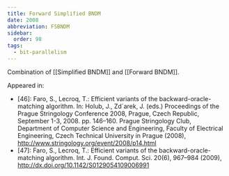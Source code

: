 ```yaml
---
title: Forward Simplified BNDM
date: 2008
abbreviation: FSBNDM
sidebar:
  order: 98
tags:
  - bit-parallelism
---
```


Combination of [[Simplified BNDM]] and [[Forward BNDM]].

Appeared in:

- [46]: Faro, S., Lecroq, T.: Efficient variants of the backward-oracle-matching algorithm. In: Holub, J., Zd´arek, J. (eds.) Proceedings of the Prague Stringology Conference 2008, Prague, Czech Republic, September 1-3, 2008. pp. 146–160. Prague Stringology Club, Department of Computer Science and Engineering, Faculty of Electrical Engineering, Czech Technical University in Prague (2008), http://www.stringology.org/event/2008/p14.html
- [47]: Faro, S., Lecroq, T.: Efficient variants of the backward-oracle-matching algorithm. Int. J. Found. Comput. Sci. 20(6), 967–984 (2009), http://dx.doi.org/10.1142/S0129054109006991
